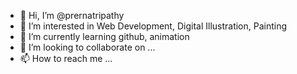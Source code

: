 - 👋 Hi, I’m @prernatripathy
- 👀 I’m interested in Web Development, Digital Illustration, Painting
- 🌱 I’m currently learning github, animation
- 💞️ I’m looking to collaborate on ...
- 📫 How to reach me ...

<!---
prernatripathy/prernatripathy is a ✨ special ✨ repository because its `README.md` (this file) appears on your GitHub profile.
You can click the Preview link to take a look at your changes.
--->
